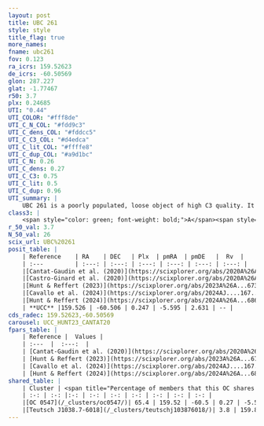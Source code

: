 ```yaml
---
layout: post
title: UBC 261
style: style
title_flag: true
more_names: 
fname: ubc261
fov: 0.123
ra_icrs: 159.52623
de_icrs: -60.50569
glon: 287.227
glat: -1.77467
r50: 3.7
plx: 0.24685
UTI: "0.44"
UTI_COLOR: "#fff8de"
UTI_C_N_COL: "#fdd9c3"
UTI_C_dens_COL: "#fddcc5"
UTI_C_C3_COL: "#d4edca"
UTI_C_lit_COL: "#ffffe8"
UTI_C_dup_COL: "#a9d1bc"
UTI_C_N: 0.26
UTI_C_dens: 0.27
UTI_C_C3: 0.75
UTI_C_lit: 0.5
UTI_C_dup: 0.96
UTI_summary: |
    UBC 261 is a poorly populated, loose object of high C3 quality. It is moderately studied in the literature.This is a unique object, which shares a very small percentage of members with at least one previously reported entry.
class3: |
    <span style="color: green; font-weight: bold;">A</span><span style="color: #FFC300; font-weight: bold;">B</span>
r_50_val: 3.7
N_50_val: 26
scix_url: UBC%20261
posit_table: |
    | Reference    | RA    | DEC   | Plx  | pmRA  | pmDE   |  Rv  |
    | :---         | :---: | :---: | :---: | :---: | :---: | :---: |
    |[Cantat-Gaudin et al. (2020)](https://scixplorer.org/abs/2020A%26A...640A...1C) | 159.52 | -60.503 | 0.222 | -5.6 | 2.632 | -- |
    |[Castro-Ginard et al. (2020)](https://scixplorer.org/abs/2020A%26A...635A..45C) | 159.542 | -60.503 | 0.225 | -5.597 | 2.616 | -- |
    |[Hunt & Reffert (2023)](https://scixplorer.org/abs/2023A%26A...673A.114H) | 159.937 | -60.475 | 0.216 | -5.604 | 2.652 | 22.745 |
    |[Cavallo et al. (2024)](https://scixplorer.org/abs/2024AJ....167...12C) | 159.855 | -60.475 | 0.216 | -- | -- | -- |
    |[Hunt & Reffert (2024)](https://scixplorer.org/abs/2024A%26A...686A..42H) | 159.937 | -60.475 | 0.216 | -5.604 | 2.652 | 22.745 |
    | **UCC** |159.526 | -60.506 | 0.247 | -5.595 | 2.631 | -- | 
cds_radec: 159.52623,-60.50569
carousel: UCC_HUNT23_CANTAT20
fpars_table: |
    | Reference |  Values |
    | :---  |  :---:  |
    | [Cantat-Gaudin et al. (2020)](https://scixplorer.org/abs/2020A%26A...640A...1C) | `AVNN=0.82, DMNN=12.98, AgeNN=7.27` |
    | [Hunt & Reffert (2023)](https://scixplorer.org/abs/2023A%26A...673A.114H) | `AV50=1.21, diffAV50=2.084, MOD50=12.922, logAge50=7.963` |
    | [Cavallo et al. (2024)](https://scixplorer.org/abs/2024AJ....167...12C) | `AV50=1.54, dMod50=12.47, logAge50=8.18, [Fe/H]50=-0.29` |
    | [Hunt & Reffert (2024)](https://scixplorer.org/abs/2024A%26A...686A..42H) | `MassJ=678.277` |
shared_table: |
    | Cluster | <span title="Percentage of members that this OC shares with the ones listed">%</span>   | RA   | DEC   | Plx   | pmRA  | pmDE  | Rv | UTI |
    | :-: | :-: |:-: | :-: | :-: | :-: | :-: | :-: | :-: |
    |[OC 0547](/_clusters/oc0547/)| 65.4 | 159.52 | -60.5 | 0.27 | -5.59 | 2.65 | -- |0.07 |
    |[Teutsch J1038.7-6018](/_clusters/teutschj103876018/)| 3.8 | 159.89 | -60.42 | 0.2 | -5.59 | 2.67 | 1.31 |0.22 |
---
```

